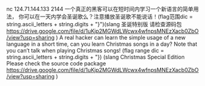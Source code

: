 nc 124.71.144.133 2144
一个真正的黑客可以在短时间内学习一个新语言的简单用法， 你可以在一天内学会圣诞歌么？注意播放圣诞歌不能说话！(flag范围dic = string.ascii_letters + string.digits + "}")(slang 圣诞特别版 请检查源码包 https://drive.google.com/file/d/1uKjp2MGWdLWcwx4wfnpsMNEzXacb0ZbO/view?usp=sharing )
A real hacker can learn the simple usage of a new language in a short time, can you learn Christmas songs in a day? Note that you can’t talk when playing Christmas songs! (flag range dic = string.ascii_letters + string.digits + "}) (slang Christmas Special Edition Please check the source code package https://drive.google.com/file/d/1uKjp2MGWdLWcwx4wfnpsMNEzXacb0ZbO/view?usp=sharing )